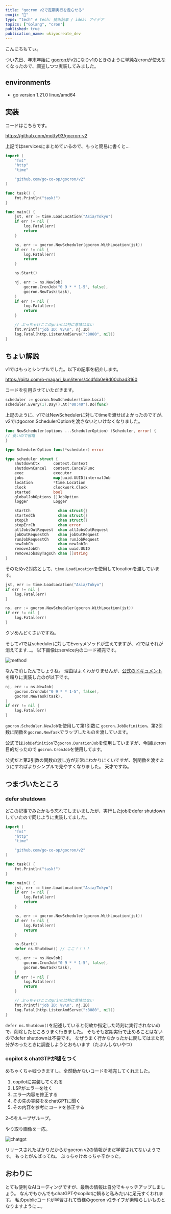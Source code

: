 ```yaml
---
title: "gocron v2で定期実行を走らせる"
emoji: "🦍"
type: "tech" # tech: 技術記事 / idea: アイデア
topics: ["Golang", "cron"]
published: true
publication_name: ukiyocreate_dev
---
```


こんにちもてぃ。

つい先日、年末年始に [gocron](https://github.com/go-co-op/gocron)がv2になりv1のときのように単純なcronが使えなくなったので、調査しつつ実装してみました。

## environments
- go version 1.21.0 linux/amd64

## 実装

コードはこちらです。

https://github.com/motty93/gocron-v2


上記ではservicesにまとめているので、もっと簡易に書くと...

```go
import (
    "fmt"
    "http"
    "time"

    "github.com/go-co-op/gocron/v2"
)

func task() {
    fmt.Println("task!")
}

func main() {
    jst, err := time.LoadLocation("Asia/Tokyo")
    if err != nil {
        log.Fatal(err)
        return
    }

    ns, err := gocron.NewScheduler(gocron.WithLocation(jst))
    if err != nil {
        log.Fatal(err)
        return
    }

    ns.Start()

    nj, err := ns.NewJob(
        gocron.CronJob("0 9 * * 1-5", false),
        gocron.NewTask(task),
    )
    if err != nil {
        log.Fatal(err)
        return
    }

    // ぶっちゃけここのprintは特に意味はない
    fmt.Printf("job ID: %v\n", nj.ID)
    log.Fatal(http.ListenAndServe(":8080", nil))
}
```

## ちょい解説
v1ではもっとシンプルでした。以下の記事を紹介します。

https://qiita.com/o-magari_kun/items/4cdfda0e9d00cbad3160

コードを引用させていただきます。

```go
scheduler := gocron.NewScheduler(time.Local)
scheduler.Every(1).Day().At("00:40").Do(func)
```

上記のように、v1ではNewSchedulerに対してtimeを渡せばよかったのですが、v2ではgocron.SchedulerOptionを渡さないといけなくなりました。

```go
func NewScheduler(options ...SchedulerOption) (Scheduler, error) {
// 長いので省略
}

type SchedulerOption func(*scheduler) error

type scheduler struct {
    shutdownCtx      context.Context
    shutdownCancel   context.CancelFunc
    exec             executor
    jobs             map[uuid.UUID]internalJob
    location         *time.Location
    clock            clockwork.Clock
    started          bool
    globalJobOptions []JobOption
    logger           Logger

    startCh            chan struct{}
    startedCh          chan struct{}
    stopCh             chan struct{}
    stopErrCh          chan error
    allJobsOutRequest  chan allJobsOutRequest
    jobOutRequestCh    chan jobOutRequest
    runJobRequestCh    chan runJobRequest
    newJobCh           chan newJobIn
    removeJobCh        chan uuid.UUID
    removeJobsByTagsCh chan []string
}
```

そのためv2対応として、`time.LoadLocation`を使用してlocationを渡しています。

```go
jst, err := time.LoadLocation("Asia/Tokyo")
if err != nil {
    log.Fatal(err)
}

ns, err := gocron.NewScheduler(gocron.WithLocation(jst))
if err != nil {
    log.Fatal(err)
}
```

クソめんどくさいですね。

そしてv1ではschedulerに対してEveryメソッドが生えてますが、v2ではそれが消えてます...。
以下画像はservice内のコード補完です。

![method](/images/golang_gocron_v2/method.png)

なんで消したんでしょうね。
理由はよくわかりませんが、[公式のドキュメント](https://github.com/go-co-op/gocron?tab=readme-ov-file#quick-start)を頼りに実装したのが以下です。

```go
nj, err := ns.NewJob(
    gocron.CronJob("0 9 * * 1-5", false),
    gocron.NewTask(task),
)
if err != nil {
    log.Fatal(err)
}
```

`gocron.Scheduler.NewJob`を使用して第1引数に `gocron.JobDefinition`、第2引数に関数を`gocron.NewTask`でラップしたものを渡しています。

公式では`JobDefinition`で`gocron.DurationJob`を使用していますが、今回はcron目的だったので `gocron.CronJob`を使用してます。

公式だと第2引数の関数の渡し方が非常にわかりにくいですが、別関数を渡すようにすればよりシンプルで見やすくなりました。
天才ですね。


## つまづいたところ
### defer shutdown

どこの記事でみたかもう忘れてしまいましたが、実行したjobをdefer shutdownしていたので同じように実装してました。

```go
import (
    "fmt"
    "http"
    "time"

    "github.com/go-co-op/gocron/v2"
)

func task() {
    fmt.Println("task!")
}

func main() {
    jst, err := time.LoadLocation("Asia/Tokyo")
    if err != nil {
        log.Fatal(err)
        return
    }

    ns, err := gocron.NewScheduler(gocron.WithLocation(jst))
    if err != nil {
        log.Fatal(err)
        return
    }

    ns.Start()
    defer ns.Shutdown() // ここ！！！！

    nj, err := ns.NewJob(
        gocron.CronJob("0 9 * * 1-5", false),
        gocron.NewTask(task),
    )
    if err != nil {
        log.Fatal(err)
        return
    }

    // ぶっちゃけここのprintは特に意味はない
    fmt.Printf("job ID: %v\n", nj.ID)
    log.Fatal(http.ListenAndServe(":8080", nil))
}
```

`defer ns.Shutdown()`を記述していると何故か指定した時刻に実行されないので、削除したところうまく行きました。
そもそも定期実行で止めることはないのでdefer shutdownは不要です。
なぜうまく行かなかったかに関してはまた気分がのったときに調査しようとおもいます（たぶんしないやつ）


### copilot & chatGTPが嘘をつく
めちゃくちゃ嘘つきますし、全然動かないコードを補完してくれました。

1. copilotに実装してくれる
2. LSPがエラーを吐く
3. エラー内容を修正する
4. その先の実装ををchatGPTに聞く
5. その内容を参考にコードを修正する

2~5をループザループ。

やり取り画像を一応。

![chatgpt](/images/golang_gocron_v2/chatgpt.png)

リリースされたばかりだからかgocron v2の情報がまだ学習されてないようです。
もっとがんばってね。
ぶっちゃけめっちゃ辛かった。

## おわりに
とても便利なAIコーディングですが、最新の情報は自分でキャッチアップしましょう。
なんでもかんでもchatGPTやcopilotに頼ると私みたいに足元すくわれます。
私のpublicコードが学習されて皆様のgocron v2ライフが素晴らしいものとなりますように…。
